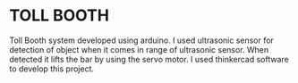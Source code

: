 # TOLL BOOTH
Toll Booth system developed using arduino.
I used ultrasonic sensor for detection of object when it comes in range of ultrasonic sensor.
When detected it lifts the bar by using the servo motor. 
I used thinkercad software to develop this project.
